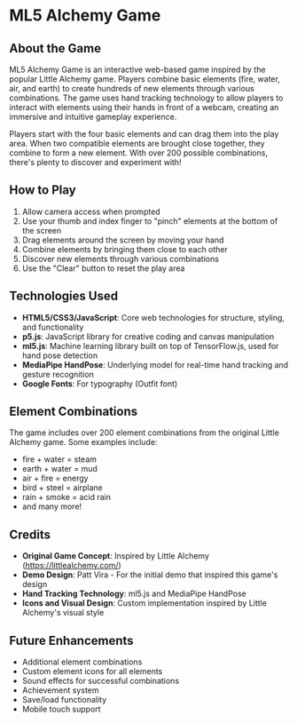 # ML5 Alchemy Game

## About the Game

ML5 Alchemy Game is an interactive web-based game inspired by the popular Little Alchemy game. Players combine basic elements (fire, water, air, and earth) to create hundreds of new elements through various combinations. The game uses hand tracking technology to allow players to interact with elements using their hands in front of a webcam, creating an immersive and intuitive gameplay experience.

Players start with the four basic elements and can drag them into the play area. When two compatible elements are brought close together, they combine to form a new element. With over 200 possible combinations, there's plenty to discover and experiment with!

## How to Play

1. Allow camera access when prompted
2. Use your thumb and index finger to "pinch" elements at the bottom of the screen
3. Drag elements around the screen by moving your hand
4. Combine elements by bringing them close to each other
5. Discover new elements through various combinations
6. Use the "Clear" button to reset the play area

## Technologies Used

- **HTML5/CSS3/JavaScript**: Core web technologies for structure, styling, and functionality
- **p5.js**: JavaScript library for creative coding and canvas manipulation
- **ml5.js**: Machine learning library built on top of TensorFlow.js, used for hand pose detection
- **MediaPipe HandPose**: Underlying model for real-time hand tracking and gesture recognition
- **Google Fonts**: For typography (Outfit font)

## Element Combinations

The game includes over 200 element combinations from the original Little Alchemy game. Some examples include:

- fire + water = steam
- earth + water = mud
- air + fire = energy
- bird + steel = airplane
- rain + smoke = acid rain
- and many more!

## Credits

- **Original Game Concept**: Inspired by Little Alchemy (https://littlealchemy.com/)
- **Demo Design**: Patt Vira - For the initial demo that inspired this game's design
- **Hand Tracking Technology**: ml5.js and MediaPipe HandPose
- **Icons and Visual Design**: Custom implementation inspired by Little Alchemy's visual style

## Future Enhancements

- Additional element combinations
- Custom element icons for all elements
- Sound effects for successful combinations
- Achievement system
- Save/load functionality
- Mobile touch support


